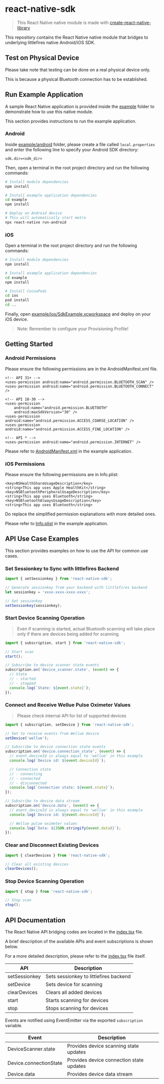 # react-native-sdk

> This React Native native module is made with [create-react-native-library](https://github.com/callstack/react-native-builder-bob)

This repository contains the React Native native module that bridges to underlying littlefires native Android/iOS SDK.

## Test on Physical Device

Please take note that testing can be done on a real physical device only.

This is because a physical Bluetooth connection has to be established.

## Run Example Application

A sample React Native application is provided inside the [example](example) folder to demonstrate how to use this native module.

This section provides instructions to run the example application.

### Android

Inside [example/android](example/android) folder, please create a file called `local.properties` and enter the following line to specify your Android SDK directory:

```
sdk.dir=<sdk_dir>
```

Then, open a terminal in the root project directory and run the following commands:

```bash
# Install module dependencies
npm install

# Install example application dependencies
cd example
npm install

# Deploy on Android device
# This will automatically start metro
npx react-native run-android
```

### iOS

Open a terminal in the root project directory and run the following commands:

```bash
# Install module dependencies
npm install

# Install example application dependencies
cd example
npm install

# Install CocoaPods
cd ios
pod install
cd ..
```

Finally, open [example/ios/SdkExample.xcworkspace](example/ios/SdkExample.xcworkspace) and deploy on your iOS device.

> Note: Remember to configure your Provisioning Profile!

## Getting Started

### Android Permissions

Please ensure the following permissions are in the AndroidManifest.xml file.

```
<!-- API 31+ -->
<uses-permission android:name="android.permission.BLUETOOTH_SCAN" />
<uses-permission android:name="android.permission.BLUETOOTH_CONNECT" />

<!-- API 18-30 -->
<uses-permission
    android:name="android.permission.BLUETOOTH"
    android:maxSdkVersion="30" />
<uses-permission android:name="android.permission.ACCESS_COARSE_LOCATION" />
<uses-permission android:name="android.permission.ACCESS_FINE_LOCATION" />

<!-- API * -->
<uses-permission android:name="android.permission.INTERNET" />
```

Please refer to [AndroidManifest.xml](example/android/app/src/main/AndroidManifest.xml) in the example application.

### iOS Permissions

Please ensure the following permissions are in Info.plist:
```
<key>NSHealthShareUsageDescription</key>
<string>This app uses Apple HealthKit</string>
<key>NSBluetoothPeripheralUsageDescription</key>
<string>This app uses Bluetooth</string>
<key>NSBluetoothAlwaysUsageDescription</key>
<string>This app uses Bluetooth</string>
```

Do replace the simplified permission explanations with more detailed ones.

Please refer to [Info.plist](example/ios/SdkExample/Info.plist) in the example application.

## API Use Case Examples

This section provides examples on how to use the API for common use cases.

### Set Sessionkey to Sync with littlefires Backend

```ts
import { setSessionkey } from 'react-native-sdk';

// Generate sessionkey from your backend with littlefires backend
let sessionkey = 'xxxx-xxxx-xxxx-xxxx';

// Set sessionkey
setSessionkey(sessionkey);
```

### Start Device Scanning Operation

> Even if scanning is started, actual Bluetooth scanning will take place only if there are devices being added for scanning

```ts
import { subscription, start } from 'react-native-sdk';

// Start scan
start();

// Subscribe to device scanner state events
subscription.on('device_scanner.state', (event) => {
  // State
  // - started
  // - stopped
  console.log(`State: ${event.state}`);
});
```

### Connect and Receive Wellue Pulse Oximeter Values

> Please check internal API for list of supported devices

```ts
import { subscription, setDevice } from 'react-native-sdk';

// Set to receive events from Wellue device
setDevice('wellue');

// Subscribe to device connection state events
subscription.on('device.connection_state', (event) => {
  // event.deviceId is always equal to 'wellue' in this example
  console.log(`Device id: ${event.deviceId}`);

  // Connection state
  // - connecting
  // - connected
  // - disconnected
  console.log(`Connection state: ${event.state}`);
});

// Subscribe to device data stream
subscription.on('device.data', (event) => {
  // event.deviceId is always equal to 'wellue' in this example
  console.log(`Device id: ${event.deviceId}`);

  // Wellue pulse oximeter values
  console.log(`Data: ${JSON.stringify(event.data)}`);
});
```

### Clear and Disconnect Existing Devices

```ts
import { clearDevices } from 'react-native-sdk';

// Clear all existing devices
clearDevices();
```

### Stop Device Scanning Operation

```ts
import { stop } from 'react-native-sdk';

// Stop scan
stop();
```

## API Documentation

The React Native API bridging codes are located in the [index.tsx](src/index.tsx) file.

A brief description of the available APIs and event subscriptions is shown below.

For a more detailed description, please refer to the [index.tsx](src/index.tsx) file itself.

| API           | Description                            |
| ------------- | -------------------------------------- |
| setSessionkey | Sets sessionkey to littlefires backend |
| setDevice     | Sets device for scanning               |
| clearDevices  | Clears all added devices               |
| start         | Starts scanning for devices            |
| stop          | Stops scanning for devices             |

Events are notified using EventEmitter via the exported `subscription` variable.

| Event                  | Description                              |
| ---------------------- | ---------------------------------------- |
| DeviceScanner.state    | Provides device scanning state updates   |
| Device.connectionState | Provides device connection state updates |
| Device.data            | Provides device data stream              |
